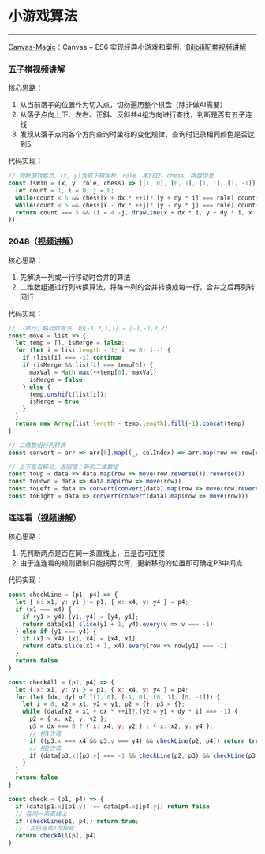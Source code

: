 # 小游戏算法

------

[Canvas-Magic](https://github.com/gaoxiaosi/canvas-magic)：Canvas + ES6 实现经典小游戏和案例，[Bilibili配套视频讲解](https://space.bilibili.com/314584180/channel/collectiondetail?sid=2575052&ctype=0)

### 五子棋[视频讲解](https://www.bilibili.com/video/BV1Px4y1D7Pi/)

核心思路：

1. 从当前落子的位置作为切入点，切勿遍历整个棋盘（除非做AI需要）
2. 从落子点向上下、左右、正斜、反斜共4组方向进行查找，判断是否有五子连线
3. 发现从落子点向各个方向查询时坐标的变化规律，查询时记录相同颜色是否达到5

代码实现：

```javascript
// 判断游戏胜负，(x, y)当前下棋坐标，role：黑1白2，chess：棋盘信息
const isWin = (x, y, role, chess) => [[1, 0], [0, 1], [1, 1], [1, -1]].some(([dx, dy]) => {
  let count = 1, i = 0, j = 0;
  while(count < 5 && chess[x + dx * ++i]?.[y + dy * i] === role) count++
  while(count < 5 && chess[x - dx * ++j]?.[y - dy * j] === role) count++
  return count === 5 && (i = 4 -j, drawLine(x + dx * i, y + dy * i, x - dx * j, y - dy * j, WIN_LINE_WIDTH, WIN_LINE_COLOR), true)
})
```

### 2048（[视频讲解](https://www.bilibili.com/video/BV1JA4m1P7fM/)）

核心思路：

1. 先解决一列或一行移动时合并的算法
2. 二维数组通过行列转换算法，将每一列的合并转换成每一行，合并之后再列转回行

代码实现：

```javascript
// （单行）移动时算法，如[-1,2,1,1] → [-1,-1,2,2]
const move = list => {
  let temp = [], isMerge = false;
  for (let i = list.length - 1; i >= 0; i--) {
    if (list[i] === -1) continue
    if (isMerge && list[i] === temp[0]) {
      maxVal = Math.max(++temp[0], maxVal)
      isMerge = false;
    } else {
      temp.unshift(list[i]);
      isMerge = true
    }
  }
  return new Array(list.length - temp.length).fill(-1).concat(temp)
}

// 二维数组行列转换
const convert = arr => arr[0].map((_, colIndex) => arr.map(row => row[colIndex]))

// 上下左右移动，返回值：新的二维数组
const toUp = data => data.map(row => move(row.reverse()).reverse())
const toDown = data => data.map(row => move(row))
const toLeft = data => convert(convert(data).map(row => move(row.reverse()).reverse()))
const toRight = data => convert(convert(data).map(row => move(row)))
```

### 连连看（[视频讲解](https://www.bilibili.com/video/BV1g1421X7x6/)）

核心思路：

1. 先判断两点是否在同一条直线上，且是否可连接
2. 由于连连看的规则限制只能拐两次弯，更新移动的位置即可确定P3中间点

代码实现：

```javascript
const checkLine = (p1, p4) => {
  let { x: x1, y: y1 } = p1, { x: x4, y: y4 } = p4;
  if (x1 === x4) {
    if (y1 > y4) [y1, y4] = [y4, y1];
    return data[x1].slice(y1 + 1, y4).every(v => v === -1)
  } else if (y1 === y4) {
    if (x1 > x4) [x1, x4] = [x4, x1]
    return data.slice(x1 + 1, x4).every(row => row[y1] === -1)
  }
  return false
}

const checkAll = (p1, p4) => {
  let { x: x1, y: y1 } = p1, { x: x4, y: y4 } = p4;
  for (let [dx, dy] of [[1, 0], [-1, 0], [0, 1], [0, -1]]) {
    let i = 0, x2 = x1, y2 = y1, p2 = {}, p3 = {};
    while (data[x2 = x1 + dx * ++i]?.[y2 = y1 + dy * i] === -1) {
      p2 = { x: x2, y: y2 };
      p3 = dx === 0 ? { x: x4, y: y2 } : { x: x2, y: y4 };
      // 拐1次弯
      if ((p3.x === x4 && p3.y === y4) && checkLine(p2, p4)) return true
      // 拐2次弯
      if (data[p3.x][p3.y] === -1 && checkLine(p2, p3) && checkLine(p3, p4)) return true
    }
  }
  return false
}

const check = (p1, p4) => {
  if (data[p1.x][p1.y] !== data[p4.x][p4.y]) return false
  // 在同一条直线上
  if (checkLine(p1, p4)) return true;
  // 1次拐弯或2次拐弯
  return checkAll(p1, p4)
}
```

